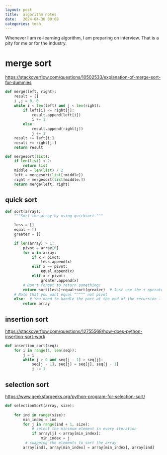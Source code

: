 ```yaml
---
layout: post
title:  algorithm notes 
date:   2024-04-30 09:08 
categories: tech 
---
```


Whenever I am re-learning algorithm, I am preparing on interview. That is a pity for me or for the industry.

# merge sort

<https://stackoverflow.com/questions/10502533/explanation-of-merge-sort-for-dummies>

```py
def merge(left, right):
    result = []
    i ,j = 0, 0
    while i < len(left) and j < len(right):
        if left[i] <= right[j]:
            result.append(left[i])
            i += 1
        else:
            result.append(right[j])
            j += 1
    result += left[i:]
    result += right[j:]
    return result

def mergesort(list):
    if len(list) < 2:
        return list
    middle = len(list) / 2
    left = mergesort(list[:middle])
    right = mergesort(list[middle:])
    return merge(left, right)
```

## quick sort

```py
def sort(array):
    """Sort the array by using quicksort."""

    less = []
    equal = []
    greater = []

    if len(array) > 1:
        pivot = array[0]
        for x in array:
            if x < pivot:
                less.append(x)
            elif x == pivot:
                equal.append(x)
            elif x > pivot:
                greater.append(x)
        # Don't forget to return something!
        return sort(less)+equal+sort(greater)  # Just use the + operator to join lists
    # Note that you want equal ^^^^^ not pivot
    else:  # You need to handle the part at the end of the recursion - when you only have one element in your array, just return the array.
        return array
```

## insertion sort

https://stackoverflow.com/questions/12755568/how-does-python-insertion-sort-work

```py
def insertion_sort(seq):
    for i in range(1, len(seq)):
        j = i
        while j > 0 and seq[j - 1] > seq[j]:
            seq[j - 1], seq[j] = seq[j], seq[j - 1]
            j -= 1
```

## selection sort

https://www.geeksforgeeks.org/python-program-for-selection-sort/

```py
def selectionSort(array, size):
    
    for ind in range(size):
        min_index = ind
        for j in range(ind + 1, size):
            # select the minimum element in every iteration
            if array[j] < array[min_index]:
                min_index = j
         # swapping the elements to sort the array
        array[ind], array[min_index] = array[min_index], array[ind]
```